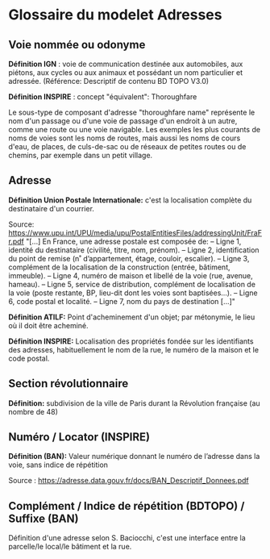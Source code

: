 # Glossaire du modelet Adresses

## Voie nommée ou odonyme

**Définition IGN** : voie de communication destinée aux automobiles, aux piétons, aux cycles ou aux animaux et possédant un nom particulier et adressée. (Référence: Descriptif de contenu BD TOPO V3.0)

**Définition INSPIRE** : concept "équivalent": Thoroughfare

Le sous-type de composant d'adresse "thoroughfare name" représente le nom d'un passage ou d'une voie de passage d'un endroit à un autre, comme une route ou une voie navigable. Les exemples les plus courants de noms de voies sont les noms de routes, mais aussi les noms de cours d'eau, de places, de culs-de-sac ou de réseaux de petites routes ou de chemins, par exemple dans un petit village.

## Adresse

**Définition Union Postale Internationale:** c'est la localisation complète du destinataire d'un courrier. 

Source: https://www.upu.int/UPU/media/upu/PostalEntitiesFiles/addressingUnit/FraFr.pdf
"[...] En France, une adresse postale est composée de:
– Ligne 1, identité du destinataire (civilité, titre, nom, prénom).
– Ligne 2, identification du point de remise (n˚ d’appartement, étage, couloir, escalier).
– Ligne 3, complément de la localisation de la construction (entrée, bâtiment, immeuble).
– Ligne 4, numéro de maison et libellé de la voie (rue, avenue, hameau).
– Ligne 5, service de distribution, complément de localisation de la voie (poste restante,
BP, lieu-dit dont les voies sont baptisées...).
– Ligne 6, code postal et localité.
– Ligne 7, nom du pays de destination [...]"

**Définition ATILF:** Point d'acheminement d'un objet; par métonymie, le lieu où il doit être acheminé.

**Définition INSPIRE:** Localisation des propriétés fondée sur les identifiants des adresses, habituellement le nom de la rue, le numéro de la maison et le code postal.

## Section révolutionnaire

**Définition:** subdivision de la ville de Paris durant la Révolution française (au nombre de 48)

## Numéro / Locator (INSPIRE)

**Définition (BAN):** Valeur numérique donnant le numéro de l’adresse dans la voie, sans indice de répétition

Source : https://adresse.data.gouv.fr/docs/BAN_Descriptif_Donnees.pdf

## Complément / Indice de répétition (BDTOPO) / Suffixe (BAN)

Définition d'une adresse selon S. Baciocchi, c'est une interface entre la parcelle/le local/le bâtiment et la rue.

